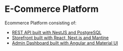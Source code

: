 # E-Commerce Platform

Ecommerce Platform consisting of:
- [REST API built with NestJS and PostgreSQL](https://github.com/michalmarchewczyk/ecommerce-platform-nestjs-api) 
- [Storefront built with React, Next.js and Mantine](https://github.com/michalmarchewczyk/ecommerce-platform-nextjs-storefront)
- [Admin Dashboard built with Angular and Material UI](https://github.com/michalmarchewczyk/ecommerce-platform-angular-admin-panel)
